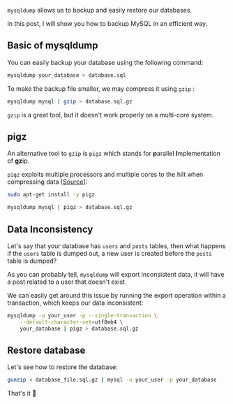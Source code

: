 `mysqldump` allows us to backup and easily restore our databases.

In this post, I will show you how to backup MySQL in an efficient way.

## Basic of mysqldump
You can easily backup your database using the following command:
```bash
mysqldump your_database > database.sql
```

To make the backup file smaller, we may compress it using `gzip` :
```bash
mysqldump mysql | gzip > database.sql.gz
```

`gzip` is a great tool, but it doesn't work properly on a multi-core system.

## pigz
An alternative tool to `gzip` is `pigz` which stands for **p**arallel **I**mplementation of **gz**ip.

`pigz` exploits multiple processors and multiple cores to the hilt when compressing data [[Source](https://zlib.net/pigz/)]:

```bash
sudo apt-get install -y pigz

mysqldump mysql | pigz > database.sql.gz
```

## Data Inconsistency 
Let's say that your database has `users` and `posts` tables, then what happens if the `users` table is dumped out, a new user is created before the `posts` table is dumped?

As you can probably tell, `mysqldump` will export inconsistent data, it will have a post related to a user that doesn't exist.

We can easily get around this issue by running the export operation within a transaction, which keeps our data inconsistent:
```bash
mysqldump -u your_user -p --single-transaction \
    --default-character-set=utf8mb4 \
    your_database | pigz > database.sql.gz
```

## Restore database
Let's see how to restore the database:
```bash
gunzip < database_file.sql.gz | mysql -u your_user -p your_database
```

That's it 🥳